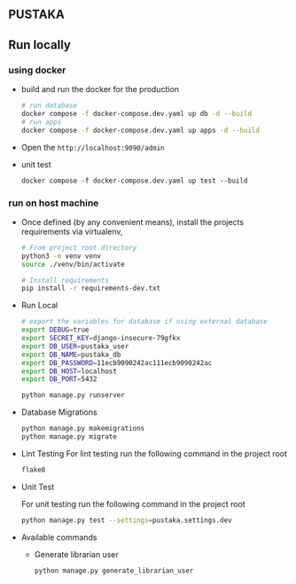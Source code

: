 ## PUSTAKA

## Run locally

### using docker
- build and run the docker for the production

    ``` bash
    # run database
    docker compose -f docker-compose.dev.yaml up db -d --build
    # run apps
    docker compose -f docker-compose.dev.yaml up apps -d --build
    ```

- Open the `http://localhost:9090/admin`

- unit test
    ```
    docker compose -f docker-compose.dev.yaml up test --build
    ```

### run on host machine
- Once defined (by any convenient means), install the projects requirements via virtualenv,

    ``` bash
    # From project root directory
    python3 -m venv venv
    source ./venv/bin/activate

    # Install requirements
    pip install -r requirements-dev.txt
    ```

- Run Local

    ```bash
    # export the variables for database if using external database
    export DEBUG=true
    export SECRET_KEY=django-insecure-79gfkx
    export DB_USER=pustaka_user
    export DB_NAME=pustaka_db
    export DB_PASSWORD=11ecb9090242ac111ecb9090242ac
    export DB_HOST=localhost
    export DB_PORT=5432

    python manage.py runserver
    ```

- Database Migrations
    ```bash
    python manage.py makemigrations
    python manage.py migrate
    ```

- Lint Testing
    For lint testing run the following command in the project root

    ```bash
    flake8
    ```

- Unit Test

    For unit testing run the following command in the project root

    ```bash
    python manage.py test --settings=pustaka.settings.dev
    ```

- Available commands
    - Generate librarian user
        ```
        python manage.py generate_librarian_user
        ```
